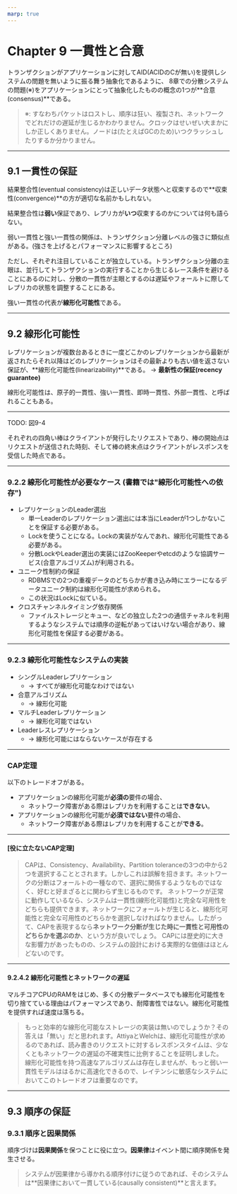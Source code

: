 ```yaml
---
marp: true
---
```


# Chapter 9 一貫性と合意

トランザクションがアプリケーションに対してAID(ACIDのCが無い)を提供しシステムの問題を無いように振る舞う抽象化であるように、
8章での分散システムの問題(※)をアプリケーションにとって抽象化したものの概念の1つが**合意(consensus)**である。

> ※: すなわちパケットはロストし、順序は狂い、複製され、ネットワークでどれだけの遅延が生じるかわかりません。クロックはせいぜい大まかにしか正しくありません。ノードは(たとえばGCのため)いつクラッシュしたりするか分かりません。

-----

## 9.1 一貫性の保証

結果整合性(eventual consistency)は正しいデータ状態へと収束するので**収束性(convergence)**の方が適切な名前かもしれない。

結果整合性は**弱い**保証であり、レプリカが**いつ**収束するのかについては何も語らない。

弱い一貫性と強い一貫性の関係は、トランザクション分離レベルの強さに類似点がある。(強さを上げるとパフォーマンスに影響するところ)

ただし、それぞれ注目していることが独立している。トランザクション分離の主眼は、並行してトランザクションの実行することから生じるレース条件を避けることにあるのに対し、分散の一貫性が主眼とするのは遅延やフォールトに際してレプリカの状態を調整することにある。

強い一貫性の代表が**線形化可能性**である。

-----

## 9.2 線形化可能性

レプリケーションが複数台あるときに一度どこかのレプリケーションから最新が返されたらそれ以降はどのレプリケーションはその最新よりも古い値を返さない保証が、**線形化可能性(linearizability)**である。
→ **最新性の保証(recency guarantee)**

線形化可能性は、原子的一貫性、強い一貫性、即時一貫性、外部一貫性、と呼ばれることもある。

-----

TODO: 図9-4

それぞれの四角い棒はクライアントが発行したリクエストであり、棒の開始点はリクエストが送信された時刻、そして棒の終末点はクライアントがレスポンスを受信した時点である。

-----

### 9.2.2 線形化可能性が必要なケース (書籍では"線形化可能性への依存")

* レプリケーションのLeader選出
  * 単一Leaderのレプリケーション選出には本当にLeaderが1つしかないことを保証する必要がある。
  * Lockを使うことになる。Lockの実装がなんであれ、線形化可能性である必要がある。
  * 分散LockやLeader選出の実装にはZooKeeperやetcdのような協調サービス(合意アルゴリズム)が利用される。
* ユニーク性制約の保証
  * RDBMSでの2つの重複データのどちらかが書き込み時にエラーになるデータユニーク制約は線形化可能性が求められる。
  * この状況はLockに似ている。
* クロスチャンネルタイミング依存関係
  * ファイルストレージとキュー、などの独立した2つの通信チャネルを利用するようなシステムでは順序の逆転があってはいけない場合があり、線形化可能性を保証する必要がある。

-----

### 9.2.3 線形化可能性なシステムの実装

* シングルLeaderレプリケーション
  * → すべてが線形化可能なわけではない
* 合意アルゴリズム
  * → 線形化可能
* マルチLeaderレプリケーション
  * → 線形化可能ではない
* Leaderレスレプリケーション
  * → 線形化可能にはならないケースが存在する

-----
### CAP定理

以下のトレードオフがある。

* アプリケーションの線形化可能が**必須の**要件の場合、
  * ネットワーク障害がある際はレプリカを利用することは**できない**。
* アプリケーションの線形化可能が**必須ではない**要件の場合、
  * ネットワーク障害がある際はレプリカを利用することが**できる**。

-----

#### [役に立たないCAP定理]

> CAPは、Consistency、Availability、Partition toleranceの3つの中から2つを選択することとされます。しかしこれは誤解を招きます。ネットワークの分断はフォールトの一種なので、選択に関係するようなものではなく、好むと好まざるとに関わらず生じるものです。
> ネットワークが正常に動作しているなら、システムは一貫性(線形化可能性)と完全な可用性をどちらも提供できます。ネットワークにフォールトが生じると、線形化可能性と完全な可用性のどちらかを選択しなければなりません。したがって、CAPを表現するなら**ネットワーク分断が生じた時に一貫性と可用性のどちらかを選ぶのか**、という方が良いでしょう。
> CAPには歴史的に大きな影響力があったものの、システムの設計における実際的な価値はほとんどないのです。

-----

#### 9.2.4.2 線形化可能性とネットワークの遅延

マルチコアCPUのRAMをはじめ、多くの分散データベースでも線形化可能性を切り捨てている理由はパフォーマンスであり、耐障害性ではない。線形化可能性を提供すれば速度は落ちる。

> もっと効率的な線形化可能なストレージの実装は無いのでしょうか？その答えは「無い」だと思われます。AttiyaとWelchは、線形化可能性が求めるのであれば、読み書きのリクエストに対するレスポンスタイムは、少なくともネットワークの遅延の不確実性に比例することを証明しました。
> 線形化可能性を持つ高速なアルゴリズムは存在しませんが、もっと弱い一貫性モデルははるかに高速化できるので、レイテンシに敏感なシステムにおいてこのトレードオフは重要なのです。

-----

## 9.3 順序の保証

### 9.3.1 順序と因果関係

順序づけは**因果関係**を保つことに役に立つ。**因果律**はイベント間に順序関係を発生させる。

> システムが因果律から導かれる順序付けに従うのであれば、そのシステムは**因果律において一貫している(causally consistent)**と言えます。